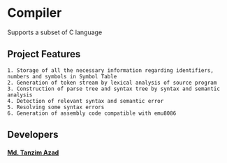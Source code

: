# Compiler
Supports a subset of C language


## **Project Features**

```
1. Storage of all the necessary information regarding identifiers, numbers and symbols in Symbol Table
2. Generation of token stream by lexical analysis of source program
3. Construction of parse tree and syntax tree by syntax and semantic analysis
4. Detection of relevant syntax and semantic error
5. Resolving some syntax errors
6. Generation of assembly code compatible with emu8086
```

## **Developers**
#### [Md. Tanzim Azad](https://github.com/TanzimAzadNishan)
